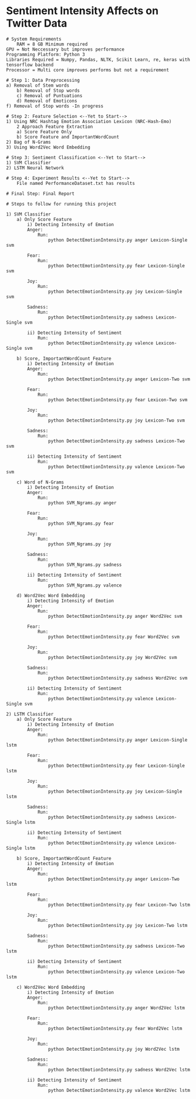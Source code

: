 # Sentiment Intensity Affects on Twitter Data
    # System Requirements
    	RAM = 8 GB Minimum required
	GPU = Not Neccessary but improves performance
	Programming Platform: Python 3
	Libraries Required = Numpy, Pandas, NLTK, Scikit Learn, re, keras with tensorflow backend
	Processor = Multi core improves performs but not a requirement    	
    
    # Step 1: Data Preprocessing
	a) Removal of Stem words
        b) Removal of Stop words
        c) Removal of Puntuations
        d) Removal of Emoticons
	f) Removal of Stop words -In progress
			
    # Step 2: Feature Selection <--Yet to Start-->
	1) Using NRC Hashtag Emotion Association Lexicon (NRC-Hash-Emo)
		2 Approach Feature Extraction
		a) Score Feature Only
		b) Score Feature and ImportantWordCount 
	2) Bag of N-Grams 
	3) Using Word2Vec Word Embedding
		
    # Step 3: Sentiment Classification <--Yet to Start-->
	1) SVM Classifier
	2) LSTM Neural Network
		
    # Step 4: Experiment Results <--Yet to Start-->
		File named PerformanceDataset.txt has results
		
    # Final Step: Final Report

	# Steps to follow for running this project
	
	1) SVM Classifier
		a) Only Score Feature
			i) Detecting Intensity of Emotion
			Anger:
				Run:
					python DetectEmotionIntensity.py anger Lexicon-Single svm
					
			Fear:
				Run:
					python DetectEmotionIntensity.py fear Lexicon-Single svm
					
			Joy:
				Run:
					python DetectEmotionIntensity.py joy Lexicon-Single svm
					
			Sadness:
				Run:
					python DetectEmotionIntensity.py sadness Lexicon-Single svm
				
			ii) Detecting Intensity of Sentiment
				Run:
					python DetectEmotionIntensity.py valence Lexicon-Single svm
				
		b) Score, ImportantWordCount Feature
			i) Detecting Intensity of Emotion
			Anger:
				Run:
					python DetectEmotionIntensity.py anger Lexicon-Two svm
					
			Fear:
				Run:
					python DetectEmotionIntensity.py fear Lexicon-Two svm
					
			Joy:
				Run:
					python DetectEmotionIntensity.py joy Lexicon-Two svm
					
			Sadness:
				Run:
					python DetectEmotionIntensity.py sadness Lexicon-Two svm
					
			ii) Detecting Intensity of Sentiment
				Run:
					python DetectEmotionIntensity.py valence Lexicon-Two svm
				
		c) Word of N-Grams
			i) Detecting Intensity of Emotion
			Anger:
				Run:
					python SVM_Ngrams.py anger
					
			Fear:
				Run:
					python SVM_Ngrams.py fear
					
			Joy:
				Run:
					python SVM_Ngrams.py joy
					
			Sadness:
				Run:
					python SVM_Ngrams.py sadness
					
			ii) Detecting Intensity of Sentiment
				Run:
					python SVM_Ngrams.py valence
				
		d) Word2Vec Word Embedding
			i) Detecting Intensity of Emotion
			Anger:
				Run:
					python DetectEmotionIntensity.py anger Word2Vec svm
					
			Fear:
				Run:
					python DetectEmotionIntensity.py fear Word2Vec svm
					
			Joy:
				Run:
					python DetectEmotionIntensity.py joy Word2Vec svm
					
			Sadness:
				Run:
					python DetectEmotionIntensity.py sadness Word2Vec svm
					
			ii) Detecting Intensity of Sentiment
				Run:
					python DetectEmotionIntensity.py valence Lexicon-Single svm
				
	2) LSTM Classifier
		a) Only Score Feature
			i) Detecting Intensity of Emotion
			Anger:
				Run:
					python DetectEmotionIntensity.py anger Lexicon-Single lstm
					
			Fear:
				Run:
					python DetectEmotionIntensity.py fear Lexicon-Single lstm
					
			Joy:
				Run:
					python DetectEmotionIntensity.py joy Lexicon-Single lstm
					
			Sadness:
				Run:
					python DetectEmotionIntensity.py sadness Lexicon-Single lstm
					
			ii) Detecting Intensity of Sentiment
				Run:
					python DetectEmotionIntensity.py valence Lexicon-Single lstm
				
		b) Score, ImportantWordCount Feature
			i) Detecting Intensity of Emotion
			Anger:
				Run:
					python DetectEmotionIntensity.py anger Lexicon-Two lstm
					
			Fear:
				Run:
					python DetectEmotionIntensity.py fear Lexicon-Two lstm
					
			Joy:
				Run:
					python DetectEmotionIntensity.py joy Lexicon-Two lstm
					
			Sadness:
				Run:
					python DetectEmotionIntensity.py sadness Lexicon-Two lstm
					
			ii) Detecting Intensity of Sentiment
				Run:
					python DetectEmotionIntensity.py valence Lexicon-Two lstm
				
		c) Word2Vec Word Embedding
			i) Detecting Intensity of Emotion
			Anger:
				Run:
					python DetectEmotionIntensity.py anger Word2Vec lstm
					
			Fear:
				Run:
					python DetectEmotionIntensity.py fear Word2Vec lstm
					
			Joy:
				Run:
					python DetectEmotionIntensity.py joy Word2Vec lstm
					
			Sadness:
				Run:
					python DetectEmotionIntensity.py sadness Word2Vec lstm
					
			ii) Detecting Intensity of Sentiment
				Run:
					python DetectEmotionIntensity.py valence Word2Vec lstm
				
